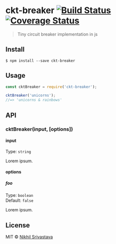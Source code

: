 # ckt-breaker [![Build Status](https://travis-ci.org/niksrc/ckt-breaker.svg?branch=master)](https://travis-ci.org/niksrc/ckt-breaker) [![Coverage Status](https://coveralls.io/repos/github/niksrc/ckt-breaker/badge.svg?branch=master)](https://coveralls.io/github/niksrc/ckt-breaker?branch=master)

> Tiny circuit breaker implementation in js


## Install

```
$ npm install --save ckt-breaker
```


## Usage

```js
const cktBreaker = require('ckt-breaker');

cktBreaker('unicorns');
//=> 'unicorns & rainbows'
```


## API

### cktBreaker(input, [options])

#### input

Type: `string`

Lorem ipsum.

#### options

##### foo

Type: `boolean`<br>
Default: `false`

Lorem ipsum.


## License

MIT © [Nikhil Srivastava](http://niksrc.github.io)
